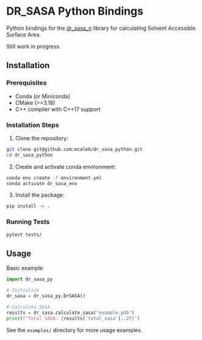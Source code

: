 # DR_SASA Python Bindings

Python bindings for the [dr_sasa_n](https://github.com/nioroso-x3/dr_sasa_n.git) library for calculating Solvent Accessible Surface Area.

Still work in progress.

## Installation

### Prerequisites
- Conda (or Miniconda)
- CMake (>=3.18)
- C++ compiler with C++17 support

### Installation Steps

1. Clone the repository:
```bash
git clone git@github.com:mcale6/dr_sasa_python.git
cd dr_sasa_python
```

2. Create and activate conda environment:
```bash
conda env create -f environment.yml
conda activate dr_sasa_env
```

3. Install the package:
```bash
pip install -e .
```

### Running Tests
```bash
pytest tests/
```

## Usage

Basic example:
```python
import dr_sasa_py

# Initialize
dr_sasa = dr_sasa_py.DrSASA()

# Calculate SASA
results = dr_sasa.calculate_sasa("example.pdb")
print(f"Total SASA: {results['total_sasa']:.2f}")
```

See the `examples/` directory for more usage examples.